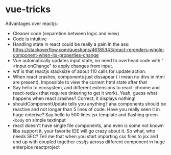 # vue-tricks
Advantages over reactjs:
 - Cleaner code (separetion between logic and view)
 - Code is intuitive
 - Handling state in react could be really a pain in the ass: https://stackoverflow.com/questions/46185343/react-rerenders-whole-component-when-its-properties-change
 - Vue automatically updates input state, no need to overhead code with "<input onChange" to apply changes from input.
 - wtf is that reactjs stacksize of about 110 calls for update action. 
 - When react crashes, components just dissapear ( i mean no divs in html are present). Impossible to view the current html state after that
 - Say hello to ecosystem, and different extensions to react-chrome and react-redux (that requires tinkering to get it work). Yeah, guess what happens when react crashes? Correct, it displays nothing!
 - shouldComponentUpdate tells you anything? aha components should be reactive and not longer than 5 lines of code. Have you really seen it in huge enterise? Say hello to 500 lines jsx template and flashing green `<body` on simple textinput
 - react doesn't have single file components, and even is some not known libs support it, your favorite IDE will go crazy about it. So what, who needs SFC? Tell me that when you start importing css files to jsx and end up with coupled together css/js across different component in huge enterpice reactproject
